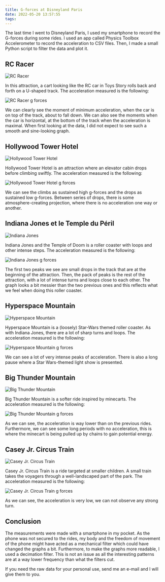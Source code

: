 ```yaml
---
title: G-forces at Disneyland Paris
date: 2022-05-20 13:57:55
tags:
---
```


The last time I went to Disneyland Paris, I used my smartphone to record the G-forces during some rides. I used an app called Physics Toolbox Accelerometer to record the acceleration to CSV files. Then, I made a small Python script to filter the data and plot it.

## RC Racer

![RC Racer](https://dlptips.com/wp-content/uploads/RC-Racer-1.jpg)

In this attraction, a cart looking like the RC car in Toys Story rolls back and forth on a U-shaped track. The acceleration measured is the following:

![RC Racer g forces](rc_racer.png)

We can clearly see the moment of minimum acceleration, when the car is on top of the track, about to fall down. We can also see the moments when the car is horizontal, at the bottom of the track when the acceleration is maximal. When first looking at the data, I did not expect to see such a smooth and sine-looking graph.

## Hollywood Tower Hotel

![Hollywood Tower Hotel](https://dlptips.com/wp-content/uploads/Twilight-Zone-Tower-of-Terror-1.jpg)

Hollywood Tower Hotel is an attraction where an elevator cabin drops before climbing swiftly. The acceleration measured is the following:

![Hollywood Tower Hotel g forces](HollywoodTowerHotel.png)

We can see the climbs as sustained high g-forces and the drops as sustained low g-forces. Between series of drops, there is some atmosphere-creating projection, where there is no acceleration one way or another.


## Indiana Jones et le Temple du Péril

![Indiana Jones](https://external-content.duckduckgo.com/iu/?u=https%3A%2F%2Fpbs.twimg.com%2Fmedia%2FCHxj_ENXAAAPLt0.jpg%3Alarge&f=1&nofb=1)

Indiana Jones and the Temple of Doom is a roller coaster with loops and other intense steps. The acceleration measured is the following:

![Indiana Jones g forces](IndianaJones.png)

The first two peaks we see are small drops in the track that are at the beginning of the attraction. Then, the pack of peaks is the rest of the attraction, with a lot of intense turns and loops close to each other. The graph looks a bit messier than the two previous ones and this reflects what we feel when doing this roller coaster.


## Hyperspace Mountain

![Hyperspace Mountain](https://external-content.duckduckgo.com/iu/?u=http%3A%2F%2F4.bp.blogspot.com%2F-u_RQ9OJj1lw%2FWRH7qrzaYFI%2FAAAAAAAAc_o%2FXzyt16O2pJguf4LWLQGyrdA-FWtJag2vACK4B%2Fs1600%2FIMG_2069.jpg&f=1&nofb=1)

Hyperspace Mountain is a (loosely) Star-Wars themed roller coaster. As with Indiana Jones, there are a lot of sharp turns and loops. The acceleration measured is the following:

![Hyperspace Mountain g forces](HyperspaceMountain.png)

We can see a lot of very intense peaks of acceleration. There is also a long pause where a Star Wars-themed light show is presented.

## Big Thunder Mountain

![Big Thunder Mountain](https://media.disneylandparis.com/d4th/fr-fr/images/n017798_2050jan01_big-thunder-mountain_16-9_tcm808-159546.jpg)

Big Thunder Mountain is a softer ride inspired by minecarts. The acceleration measured is the following:

![Big Thunder Mountain g forces](BigThunderMountain.png)

As we can see, the acceleration is way lower than on the previous rides. Furthermore, we can see some long periods with no acceleration, this is where the minecart is being pulled up by chains to gain potential energy.

## Casey Jr. Circus Train

![Casey Jr. Circus Train](https://external-content.duckduckgo.com/iu/?u=https%3A%2F%2Fi.ytimg.com%2Fvi%2FhbaEVMktdZI%2Fmaxresdefault.jpg&f=1&nofb=1)

Casey Jr. Circus Train is a ride targeted at smaller children. A small train takes the voyagers through a well-landscaped part of the park. The acceleration measured is the following:

![Casey Jr. Circus Train g forces](CircusTrain.png)

As we can see, the acceleration is very low, we can not observe any strong turn.

## Conclusion

The measurements were made with a smartphone in my pocket. As the phone was not secured to the rides, my body and the freedom of movement of the phone might have acted as a mechanical filter which could have changed the graphs a bit. Furthermore, to make the graphs more readable, I used a decimation filter. This is not an issue as all the interesting patterns are at a way lower frequency than what the filters cut.

If you need the raw data for your personal use, send me an e-mail and I will give them to you.

